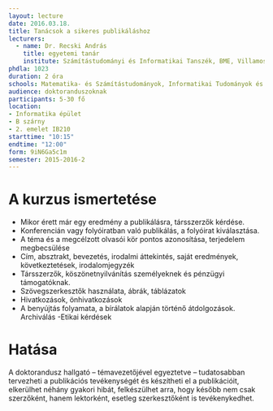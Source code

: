 ```yaml
---
layout: lecture
date: 2016.03.18.
title: Tanácsok a sikeres publikáláshoz
lecturers:
  - name: Dr. Recski András
    title: egyetemi tanár
    institute: Számítástudományi és Informatikai Tanszék, BME, Villamosmérnöki és Informatikai Kar
phdla: 1023
duration: 2 óra
schools: Matematika- és Számítástudományok, Informatikai Tudományok és Villamosmérnöki Tudományok
audience: doktoranduszoknak
participants: 5-30 fő
location:
- Informatika épület
- B szárny
- 2. emelet IB210
starttime: "10:15"
endtime: "12:00"
form: 9iN6Ga5c1m
semester: 2015-2016-2
---
```


# A kurzus ismertetése
- Mikor érett már egy eredmény a publikálásra, társszerzők kérdése.
- Konferencián vagy folyóiratban való publikálás, a folyóirat kiválasztása.
- A téma és a megcélzott olvasói kör pontos azonosítása, terjedelem megbecsülése
- Cím, absztrakt, bevezetés, irodalmi áttekintés, saját eredmények, következtetések, irodalomjegyzék
- Társszerzők, köszönetnyilvánítás személyeknek és pénzügyi támogatóknak.
- Szövegszerkesztők használata, ábrák, táblázatok
- Hivatkozások, önhivatkozások
- A benyújtás folyamata, a bírálatok alapján történő átdolgozások. Archiválás
-Etikai kérdések

# Hatása
A doktorandusz hallgató – témavezetőjével egyeztetve – tudatosabban tervezheti a publikációs tevékenységét és készítheti el a publikációit, elkerülhet néhány gyakori hibát, felkészülhet arra, hogy később nem csak szerzőként, hanem lektorként, esetleg szerkesztőként is tevékenykedhet.
